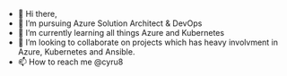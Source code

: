 - 👋 Hi there,
- 👀 I’m pursuing Azure Solution Architect & DevOps
- 🌱 I’m currently learning all things Azure and Kubernetes
- 💞️ I’m looking to collaborate on projects which has heavy involvment in Azure, Kubernetes and Ansible.
- 📫 How to reach me @cyru8

<!---
cyru8/cyru8 is a ✨ special ✨ repository because its `README.md` (this file) appears on your GitHub profile.
You can click the Preview link to take a look at your changes.
--->
